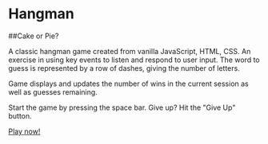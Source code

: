 # Hangman

##Cake or Pie?

A classic hangman game created from vanilla JavaScript, HTML, CSS. An exercise in using key events to listen and respond to user input. The word to guess is represented by a row of dashes, giving the number of letters.

Game displays and updates the number of wins in the current session as well as guesses remaining. 

Start the game by pressing the space bar. Give up? Hit the "Give Up" button. 

[Play now!](https://technophile81.github.io/word-guess-game/)
